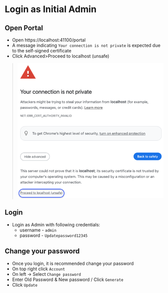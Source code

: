 # Login as Initial Admin

## Open Portal
- Open https://localhost:41100/portal
- A message indicating `Your connection is not private` is expected due to the self-signed certificate
- Click Advanced>Proceed to localhost (unsafe)

> ![](../images/chrome/chrome-proceed-to-localhost.png)


## Login
- Login as Admin with following credentials:
  - username - `admin`
  - password - `Updatepassword12345`

## Change your password
- Once you login, it is recommended change your password
- On top right click `Account`
- On left -> Select `Change password`
- Enter Old Password & New password / Click `Generate`
- Click `Update`